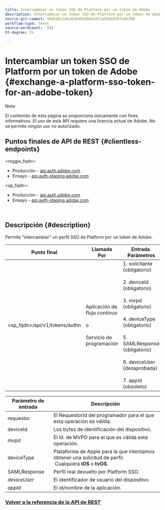```yaml
---
title: Intercambiar un token SSO de Platform por un token de Adobe
description: Intercambiar un token SSO de Platform por un token de Adobe
source-git-commit: 49d5d8c1de263bd63db642d71a5bbb926fa45f96
workflow-type: tm+mt
source-wordcount: '231'
ht-degree: 2%

---
```



# Intercambiar un token SSO de Platform por un token de Adobe {#exchange-a-platform-sso-token-for-an-adobe-token}

>[!NOTE]
>
>El contenido de esta página se proporciona únicamente con fines informativos. El uso de esta API requiere una licencia actual de Adobe. No se permite ningún uso no autorizado.

## Puntos finales de API de REST {#clientless-endpoints}

&lt;reggie_fqdn>:

* Producción - [api.auth.adobe.com](http://api.auth.adobe.com/)
* Ensayo - [api.auth-staging.adobe.com](http://api.auth-staging.adobe.com/)

&lt;sp_fqdn>:

* Producción - [api.auth.adobe.com](http://api.auth.adobe.com/)
* Ensayo - [api.auth-staging.adobe.com](http://api.auth-staging.adobe.com/)

</br>

## Descripción {#description}

Permite &quot;intercambiar&quot; un perfil SSO de Platform por un token de Adobe.

| Punto final | Llamada  </br>Por | Entrada   </br>Parámetros | HTTP  </br>Método | Respuesta | HTTP  </br>Respuesta |
| --- | --- | --- | --- | --- | --- |
| &lt;sp_fqdn>/api/v1/tokens/authn | Aplicación de flujo continuo</br></br>o</br></br>Servicio de programación | 1. solicitante (obligatorio)</br>    </br>2.  deviceId (obligatorio)</br>    </br>3.  mvpd (obligatorio)</br>    </br>4.  deviceType (obligatorio)</br>    </br>5.  SAMLResponse (obligatorio)</br>    </br>6.  deviceUser (desaprobada)</br>    </br>7.  appId (obsoleto) | POST | La respuesta correcta será 204 Sin contenido, indicando que el token se creó correctamente y está listo para utilizarse para los flujos de autenticación. | 204 - Sin contenido   </br>400 - Solicitud incorrecta |


| Parámetro de entrada | Descripción |
| --- | --- |
| requestor | El RequestorId del programador para el que esta operación es válida. |
| deviceId | Los bytes de identificación del dispositivo. |
| mvpd | El Id. de MVPD para el que es válida esta operación. |
| deviceType | Plataforma de Apple para la que intentamos obtener una solicitud de perfil.  Cualquiera **iOS** o **tvOS**. |
| SAMLResponse | Perfil real devuelto por Platform SSO. |
| _deviceUser_ | El identificador de usuario del dispositivo. |
| _appId_ | El id/nombre de la aplicación. |



### [Volver a la referencia de la API de REST](http://tve.helpdocsonline.com/rest-api-reference)
